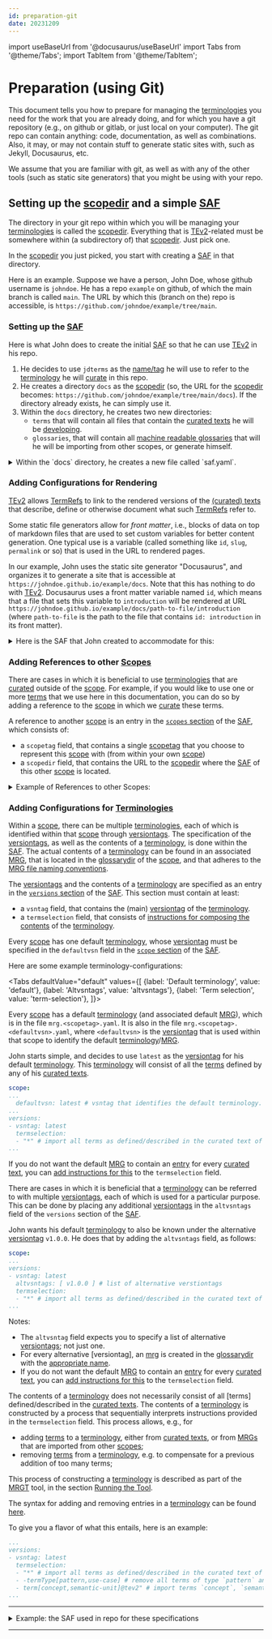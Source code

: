 ```yaml
---
id: preparation-git
date: 20231209
---
```


import useBaseUrl from '@docusaurus/useBaseUrl'
import Tabs from '@theme/Tabs';
import TabItem from '@theme/TabItem';

# Preparation (using Git)

This document tells you how to prepare for managing the [terminologies](@) you need for the work that you are already doing, and for which you have a git repository (e.g., on github or gitlab, or just local on your computer). The git repo can contain anything: code, documentation, as well as combinations. Also, it may, or may not contain stuff to generate static sites with, such as Jekyll, Docusaurus, etc.

We assume that you are familiar with git, as well as with any of the other tools (such as static site generators) that you might be using with your repo.

## Setting up the [scopedir](@) and a simple [SAF](@)

The directory in your git repo within which you will be managing your [terminologies](@) is called the [scopedir](@). Everything that is [TEv2](@)-related must be somewhere within (a subdirectory of) that [scopedir](@). Just pick one.

In the [scopedir](@) you just picked, you start with creating a [SAF](@) in that directory.

Here is an example. Suppose we have a person, John Doe, whose github username is `johndoe`. He has a repo `example` on github, of which the main branch is called `main`. The URL by which this (branch on the) repo is accessible, is `https://github.com/johndoe/example/tree/main`. 

### Setting up the [SAF](@)

Here is what John does to create the initial [SAF](@) so that he can use [TEv2](@) in his repo.

1. He decides to use `jdterms` as the [name/tag](scopetag@) he will use to refer to the [terminology](@) he will [curate](@) in this repo.
2. He creates a directory `docs` as the [scopedir](@) (so, the URL for the [scopedir](@) becomes: `https://github.com/johndoe/example/tree/main/docs`). If the directory already exists, he can simply use it.
3. Within the `docs` directory, he creates two new directories:
    - `terms` that will contain all files that contain the [curated texts](@) he will be [developing](curate@).
    - `glossaries`, that will contain all [machine readable glossaries](@) that will he will be importing from other scopes, or generate himself.

<details>
    <summary>Within the `docs` directory, he creates a new file called `saf.yaml`.</summary>

```yaml
scope:
  scopetag: jdterms # short name for what you call your scope.
  scopedir: https://github.com/johndoe/example/tree/main/docs  # URL of the scope-directory
  curatedir: terms # directory where all curated files are located. Full URL is `scopedir`/`curatedir`
  glossarydir: glossaries # directory where all glossary files are located. Full URL is `scopedir`/`glossarydir`
```
</details>

### Adding Configurations for Rendering

[TEv2](@) allows [TermRefs](@) to link to the rendered versions of the [(curated) texts](curated-text@) that describe, define or otherwise document what such [TermRefs](@) refer to.

Some static file generators allow for _front matter_, i.e., blocks of data on top of markdown files that are used to set custom variables for better content generation. One typical use is a variable (called something like `id`, `slug`, `permalink` or so) that is used in the URL to rendered pages.

In our example, John uses the static site generator "Docusaurus", and organizes it to generate a site that is accessible at `https://johndoe.github.io/example/docs`. Note that this has nothing to do with [TEv2](@). Docusaurus uses a front matter variable named `id`, which means that a file that sets this variable to `introduction` will be rendered at URL `https://johndoe.github.io/example/docs/path-to-file/introduction` (where `path-to-file` is the path to the file that contains `id: introduction` in its front matter).

<details>
    <summary>Here is the SAF that John created to accommodate for this:</summary>

```yaml
scope:
...
  website: https://johndoe.github.io/example/docs # base URL for rendered site.
  navpath: /terms # Path to the directory where Curated Texts are rendered.
  bodyFileID: id # Name of the front-matter field that provides a unique identifier for the file.
...
```
</details>

### Adding References to other [Scopes](@)

There are cases in which it is beneficial to use [terminologies](@) that are [curated](@) outside of the [scope](@). For example, if you would like to use one or more [terms](@) that we use here in this documentation, you can do so by adding a reference to the [scope](@) in which we [curate](@) these terms.

A reference to another [scope](@) is an entry in the [`scopes` section](/docs/specs/files/saf#scopes) of the [SAF](@), which consists of:

- a `scopetag` field, that contains a single [scopetag](@) that you choose to represent this [scope](@) with (from within your own [scope](@))
- a `scopedir` field, that contains the URL to the [scopedir](@) where the [SAF](@) of this other [scope](@) is located.

<details>
    <summary>Example of References to other Scopes:</summary>

```yaml
...
scopes:
- scopetag: tev2
  scopedir: https://github.com/tno-terminology-design/tev2-specifications/tree/main/docs
- scopetag: essif-lab
  scopedir: https://github.com/essif-lab/framework/tree/master/docs
...
```
</details>

### Adding Configurations for [Terminologies](@)

Within a [scope](@), there can be multiple [terminologies](@), each of which is identified within that [scope](@) through [versiontags](@). The specification of the [versiontags](@), as well as the contents of a [terminology](@), is done within the [SAF](@). The actual contents of a [terminology](@) can be found in an associated [MRG](@), that is located in the [glossarydir](@) of the [scope](@), and that adheres to the [MRG file naming conventions](/docs/specs/files/mrg#file-naming-conventions@).

The [versiontags](@) and the contents of a [terminology](@) are specified as an entry in the [`versions` section](/docs/specs/files/saf#versions) of the [SAF](@). This section must contain at least:

- a `vsntag` field, that contains the (main) [versiontag](@) of the [terminology](@).
- a `termselection` field, that consists of [instructions for composing the contents](/docs/specs/syntax/mrg-term-selection-syntax) of the [terminology](@).

Every [scope](@) has one default [terminology](@), whose [versiontag](@) must be specified in the `defaultvsn` field in the [`scope` section](/docs/specs/files/saf#scope-section) of the [SAF](@).

Here are some example terminology-configurations:

<Tabs
  defaultValue="default"
  values={[
    {label: 'Default terminology',       value: 'default'},
    {label: 'Altvsntags',                value: 'altvsntags'},
    {label: 'Term selection',            value: 'term-selection'},
  ]}>

<TabItem value="default">

Every [scope](@) has a default [terminology](@) (and associated default [MRG](@)), which is in the file `mrg.<scopetag>.yaml`. It is also in the file `mrg.<scopetag>.<defaultvsn>.yaml`, where `<defaultvsn>` is the [versiontag](@) that is used within that scope to identify the default [terminology](@)/[MRG](@).

John starts simple, and decides to use `latest` as the [versiontag](@) for his default [terminology](@).
This [terminology](@) will consist of all the [terms](@) defined by any of his [curated texts](@).

```yaml
scope:
...
  defaultvsn: latest # vsntag that identifies the default terminology.
...
versions:
- vsntag: latest
  termselection:
  - "*" # import all terms as defined/described in the curated text of this scope.
...
```
If you do not want the default [MRG](@) to contain an [entry](mrg-entry@) for every [curated text](@), you can [add instructions for this](/docs/specs/syntax/mrg-term-selection-syntax) to the `termselection` field.

</TabItem>

<TabItem value="altvsntags">

There are cases in which it is beneficial that a [terminology](@) can be referred to with multiple  [versiontags](@), each of which is used for a particular purpose. This can be done by placing any additional [versiontags](@) in the `altvsntags` field of the `versions` section of the [SAF](@).

John wants his default [terminology](@) to also be known under the alternative [versiontag](@) `v1.0.0`. He does that by adding the `altvsntags` field, as follows:

```yaml
scope:
...
versions:
- vsntag: latest
  altvsntags: [ v1.0.0 ] # list of alternative verstiontags
  termselection:
  - "*" # import all terms as defined/described in the curated text of this scope.
...
```
Notes:

- The `altvsntag` field expects you to specify a list of alternative [versiontags](@); not just one.
- For every alternative [versiontag], an [mrg](@) is created in the [glossarydir](@) with the [appropriate name](/docs/specs/files/mrg#file-naming-conventions@).
- If you do not want the default [MRG](@) to contain an [entry](mrg-entry@) for every [curated text](@), you can [add instructions for this](/docs/specs/syntax/mrg-term-selection-syntax) to the `termselection` field.

</TabItem>

<TabItem value="term-selection">

The contents of a [terminology](@) does not necessarily consist of all [terms] defined/described in the [curated texts](@). The contents of a [terminology](@) is constructed by a process that sequentially interprets instructions provided in the `termselection` field. This process allows, e.g., for 

- adding [terms](@) to a [terminology](@), either from [curated texts](@), or from [MRGs](@) that are imported from other [scopes](@);
- removing [terms](@) from a [terminology](@), e.g. to compensate for a previous addition of too many terms;

This process of constructing a [terminology](@) is described as part of the [MRGT](@) tool, in the section [Running the Tool](/docs/specs/tools/mrgt#running-the-tool).

The syntax for adding and removing entries in a [terminology](@) can be found [here](/docs/specs/syntax/mrg-term-selection-syntax).

To give you a flavor of what this entails, here is an example:

```yaml
...
versions:
- vsntag: latest
  termselection:
  - "*" # import all terms as defined/described in the curated text of this scope.
  - -termType[pattern,use-case] # remove all terms of type `pattern` and type `use-case`.
  - term[concept,semantic-unit]@tev2" # import terms `concept`, `semantic-unit` from scope `tev2`.
...
```

</TabItem>

</Tabs>

---

<details>
    <summary>Example: the SAF used in repo for these specifications</summary>

The below text was the contents of the [saf.yaml](https://github.com/tno-terminology-design/tev2-specifications/tree/master/docs/saf.yaml) file in the TEv2-specifications repo at the time this text was authored.

```yaml
#
# This is a Scope Administration File that can be used in conjunction with [Terminology Engine v2](https://tno-terminology-design.github.io/tev2-specifications/docs/category/introduction-overview).
#
# The first section defines meta-data concerning the scope itself, both for technical use and human use.
# It shows where directories and files live that ar part of the scope, and also
# ways in which people can contribute, raise issues, see what's going on, discuss, etc.
#
scope:
  scopetag: tev2 # identifier that curators have determined for this terminology
  scopedir: https://github.com/tno-terminology-design/tev2-specifications/tree/master/docs  # URL of the scope-directory
  curatedir: terms # directory where all curated files are located. Full URL is `scopedir`/`curatedir`
  glossarydir: glossaries # directory where all glossary files and GDFs are located. Full URL is `scopedir`/`glossarydir`
  defaultvsn: documentation # vsntag that identifies the default terminology. MRG is located at `scopedir`/`glossarydir`/mrg.tev2.latest.yaml
  website: https://tno-terminology-design.github.io/tev2-specifications/docs # base URL for creating links to rendered versions of Curated Texts. It should also serve as the home page of the Terminology.
  navpath: /terms # Path to the directory where Curated Texts are rendered. What `curatedir` is for Curated Texts is, `navpath` is for the rendered versions of Curated Texts.
  bodyFileID: id # Name of the field in the front matter of a [body file](@) used by your static site generator in a URL, to uniquely identify that file (e.g., "id", "slug", "permalink"). If not specified, the filename of the [body file](@) will be used. | 
  license: LICENSE.md # file that contains the (default) licensing conditions. Full URL is `scopedir`/`license`
  statuses: [ proposed, approved, deprecated ] # list of status tags that are defined for semantic units in this scope
  issues: https://github.com/tno-terminology-design/tev2-specifications/issues # URL where issues can be raised and handled
  curators: # contacting individual curators
  - name: RieksJ
    email: # we split up the email address to reduce the likelihood of the address being harvested for spamming
      id: rieks.joosten
      at: tno.nl
#
# The second section contains a mapping between scopetags that are used within the scope, and the associated scopedirs.
# This enables tools to find the [SAF](@) of these [scopes](@), and from there all other directories, files etc.
# that live within them, e.g. to use/import their data.
#
scopes:  #
- scopetag: essif-lab # definition of (scope) tag(s) that are used within this scope to refer to a specific terminology
  scopedir: https://github.com/essif-lab/framework/tree/master/docs # URL of the scope-directory
- scopetag: essiflab # definition of (scope) tag(s) that are used within this scope to refer to a specific terminology
  scopedir: https://github.com/essif-lab/framework/tree/master/docs # URL of the scope-directory
#
# The third section specifies the versions that are actively maintained by the curators.
# For each version, the set of terms is selected that constitute the terminology.
# See the Glossary Generation Tool (GGT) for details about the syntax and semantics.
#
versions:
- vsntag: terms # this version contains all terms that are curated within this scope
  termselection:
  - "*" # import all tev2 terms.
  - "-term[@]" # exclude the `@` (which is only used for debugging purposes)
- vsntag: patterns # this version contains all patterns we need within this scope
  termselection:
  - termType[pattern]
  - termType[pattern]@essif-lab
- vsntag: documentation # terms that are needed for this specification
  altvsntags: [ latest ] # alternative verstiontags
  termselection:
  - "term[action]@essif-lab"
  - "rename action [id:act, term:act, formPhrases:'act{ss}']"
  - "term[party,actor,onboarding,action,organization,community,entity,legal-entity]@essif-lab"
  - "term[ssi,assertion,claim,credential,issue,verify,validate,transaction]@essif-lab"
  - "term[manage,management,governance,risk,owner,owned]@essif-lab" 
  - "term[jurisdiction,objective,control,expectation,obligation]@essif-lab"
  - "term[control-objective,risk-objective,compliance-objective]@essif-lab" 
  - "term[identity,partial-identity,identifier,identify,identification]@essif-lab"
  - "term[concept,relation,property,pattern,semantic-unit,terminology,vocabulary,knowledge]@essif-lab"
  - "termType[concept,acronym,abbreviation]" # import all of our own stuff (except patterns)
```
</details>

---
